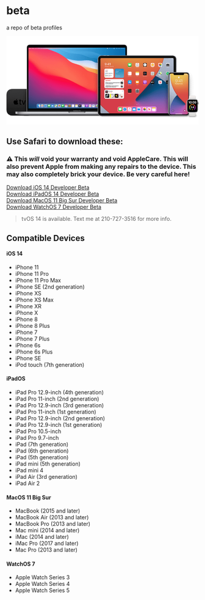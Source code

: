 # beta
a repo of beta profiles

<img src="idevices-wwdc20.png" alt="Download Apple Beta Software"/>

## Use Safari to download these:

### ⚠️ This *will* void your warranty and void AppleCare. This will also prevent Apple from making any repairs to the device. This may also completely brick your device. Be very careful here!

<a id="raw-url" href="https://raw.githubusercontent.com/sarthaktexas/beta/master/iOS_14_Beta_Profile.mobileconfig">Download iOS 14 Developer Beta</a><br>
<a id="raw-url" href="https://raw.githubusercontent.com/sarthaktexas/beta/master/iOS_iPadOS_14_AppleSeed_Profile.mobileconfig">Download iPadOS 14 Developer Beta</a><br>
<a id="raw-url" href="https://raw.githubusercontent.com/sarthaktexas/beta/master/macOSDeveloperBeta16AccessUtility.dmg">Download MacOS 11 Big Sur Developer Beta</a><br>
<a id="raw-url" href="https://raw.githubusercontent.com/sarthaktexas/beta/master/watchOS_7_Beta_Profile.mobileconfig">Download WatchOS 7 Developer Beta</a><br>

> tvOS 14 is available. Text me at 210-727-3516 for more info.

## Compatible Devices
#### iOS 14
- iPhone 11
- iPhone 11 Pro
- iPhone 11 Pro Max
- iPhone SE (2nd generation)
- iPhone XS
- iPhone XS Max
- iPhone XR
- iPhone X
- iPhone 8
- iPhone 8 Plus
- iPhone 7
- iPhone 7 Plus
- iPhone 6s
- iPhone 6s Plus
- iPhone SE
- iPod touch (7th generation)
#### iPadOS
- iPad Pro 12.9-inch (4th generation)
- iPad Pro 11-inch (2nd generation)
- iPad Pro 12.9-inch (3rd generation)
- iPad Pro 11-inch (1st generation)
- iPad Pro 12.9-inch (2nd generation)
- iPad Pro 12.9-inch (1st generation)
- iPad Pro 10.5-inch
- iPad Pro 9.7-inch
- iPad (7th generation)
- iPad (6th generation)
- iPad (5th generation)
- iPad mini (5th generation)
- iPad mini 4
- iPad Air (3rd generation)
- iPad Air 2
#### MacOS 11 Big Sur
- MacBook (2015 and later)
- MacBook Air (2013 and later)
- MacBook Pro (2013 and later)
- Mac mini (2014 and later)
- iMac (2014 and later)
- iMac Pro (2017 and later)
- Mac Pro (2013 and later)
#### WatchOS 7
- Apple Watch Series 3
- Apple Watch Series 4
- Apple Watch Series 5
